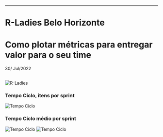 __________________________________________

# R-Ladies Belo Horizonte
# Como plotar métricas para entregar valor para o seu time
30/ Jul/2022

\
![R-Ladies](https://github.com/RosanaFSS/R-Ladies-BH-Workshop-Metricas/blob/Base-de-dados/Agenda.jpg)

### Tempo Ciclo, itens por sprint
![Tempo Ciclo](https://github.com/RosanaFSS/R-Ladies-BH-Workshop-Metricas/blob/Base-de-dados/Tempo%20Ciclo.jpg)

### Tempo Ciclo médio por sprint
![Tempo Ciclo](https://github.com/RosanaFSS/R-Ladies-BH-Workshop-Metricas/blob/Base-de-dados/Tempo%20Ciclo%2C%20geom%20point.jpg)
![Tempo Ciclo](https://github.com/RosanaFSS/R-Ladies-BH-Workshop-Metricas/blob/Base-de-dados/Tempo%20Ciclo%2C%20geom%20point.jpg)


